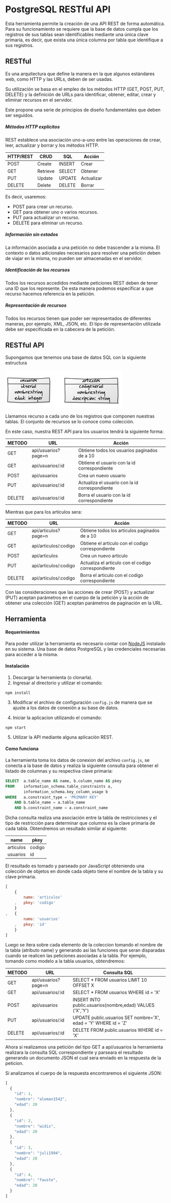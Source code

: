 # PostgreSQL RESTful API

Esta herramienta permite la creación de una API REST de forma automática. Para su funcionamiento se requiere que la base de datos cumpla que los registros de sus tablas sean identificables mediante una única clave primaria, es decir, que exista una única columna por tabla que identifique a sus registros.

## RESTful

Es una arquitectura que define la manera en la que algunos estándares web, como HTTP y las URLs, deben de ser usadas. 

Su utilización se basa en el empleo de los métodos HTTP (GET, POST, PUT, DELETE) y la definición de URLs para identificar, obtener, editar, crear y eliminar recursos en el servidor. 

Este propone una serie de principios de diseño fundamentales que deben ser seguidos.

##### Métodos HTTP explícitos

REST establece una asociación uno-a-uno entre las operaciones de crear, leer, actualizar y borrar y los métodos HTTP.

| HTTP/REST  | CRUD      | SQL     | Acción     |
| ---------- | --------- | ------- | ---------- |
| POST       | Create    | INSERT  | Crear      |
| GET        | Retrieve  | SELECT  | Obtener    |
| PUT        | Update    | UPDATE  | Actualizar |
| DELETE     | Delete    | DELETE  | Borrar     |

Es decir, usaremos:

* POST para crear un recurso.
* GET para obtener uno o varios recursos.
* PUT para actualizar un recurso.
* DELETE para eliminar un recurso.

##### Información sin estados

La información asociada a una petición no debe trascender a la misma. El contexto o datos adicionales necesarios para resolver una petición deben de viajar en la misma, no pueden ser almacenadas en el servidor.

##### Identificación de los recursos

Todos los recursos accedidos mediante peticiones REST deben de tener una ID que los represente. De esta manera podemos especificar a que recurso hacemos referencia en la petición.

##### Representación de recursos

Todos los recursos tienen que poder ser representados de diferentes maneras, por ejemplo, XML, JSON, etc. El tipo de representación utilizada debe ser especificada en la cabecera de la petición.

## RESTful API

Supongamos que tenemos una base de datos SQL con la siguiente estructura

![Tablas de nuestra base de datos](https://raw.githubusercontent.com/nguidi/postgresql-rest/master/docs/dbtables.png "Tablas de nuestra base de datos")

Llamamos recurso a cada uno de los registros que componen nuestras tablas. El conjunto de recursos se lo conoce como colección.

En este caso, nuestra REST API para los usuarios tendrá la siguiente forma:

| METODO | URL                  | Acción                                   |
| ------ | -------------------- | ----------------------------------------------- |
| GET    | api/usuarios?page=n  | Obtiene todos los usuarios paginados de a 10    |
| GET    | api/usuarios/:id     | Obtiene el usuario con la id correspondiente    |
| POST   | api/usuarios         | Crea un nuevo usuario                           |
| PUT    | api/usuarios/:id     | Actualiza el usuario con la id correspondiente  |
| DELETE | api/usuarios/:id     | Borra el usuario con la id correspondiente      |

Mientras que para los artículos sera:

| METODO | URL                    | Acción                                              |
| ------ | ---------------------- | --------------------------------------------------- |
| GET    | api/articulos?page=n   | Obtiene todos los articulos paginados de a 10       |
| GET    | api/articulos/:codigo  | Obtiene el articulo con el codigo correspondiente   |
| POST   | api/articulos          | Crea un nuevo articulo                              |
| PUT    | api/articulos/:codigo  | Actualiza el articulo con el codigo correspondiente |
| DELETE | api/articulos/:codigo  | Borra el articulo con el codigo correspondiente     |

Con las consideraciones que las acciones de crear (POST) y actualizar (PUT) aceptan parámetros en el cuerpo de la petición y la acción de obtener una colección (GET) aceptan parámetros de paginación en la URL.

## Herramienta

#### Requerimientos

Para poder utilizar la herramienta es necesario contar con [NodeJS](https://nodejs.org/) instalado en su sistema. Una base de datos PostgreSQL y las credenciales necesarias para acceder a la misma.

#### Instalación

1. Descargar la herramienta (o clonarla).
2. Ingresar al directorio y utilizar el comando: 

 ```
 npm install
 ```
3. Modificar el archivo de configuración ```config.js``` de manera que se ajuste a los datos de conexión a su base de datos.

4. Iniciar la aplicacion utilizando el comando:

 ```
 npm start
 ```

5. Utilizar la API mediante alguna aplicación REST.

#### Como funciona

La herramienta toma los datos de conexion del archivo ```config.js```, se conecta a la base de datos y realiza la siguiente consulta para obtener el listado de columnas y su respectiva clave primaria:

```sql
SELECT	a.table_name AS name, b.column_name AS pkey 
FROM	information_schema.table_constraints a,
		information_schema.key_column_usage b
WHERE   a.constraint_type = 'PRIMARY KEY'
	AND b.table_name = a.table_name
	AND b.constraint_name = a.constraint_name
```

Dicha consulta realiza una asociación entre la tabla de restricciones y el tipo de restricción para determinar que columna es la clave primaria de cada tabla. Obtendremos un resultado similar al siguiente:

| name          | pkey   |
| ------------- | ------ |
| articulos     | codigo |
| usuarios      | id     |

El resultado es tomado y parseado por JavaScript obteniendo una colección de objetos en donde cada objeto tiene el nombre de la tabla y su clave primaria.

```javascript
[
	{
		name: 'articulos'
	,	pkey: 'codigo'
	}
,	{
		name: 'usuarios'
	,	pkey: 'id'
	}
]

```

Luego se itera sobre cada elemento de la coleccion tomando el nombre de la tabla (atributo name) y generando asi las funciones que seran disparadas cuando se realicen las peticiones asociadas a la tabla. Por ejemplo, tomando como modelo a la tabla usuarios, obtendremos:

| METODO | URL                  | Consulta SQL                                                      |
| ------ | -------------------- | ----------------------------------------------------------------- |
| GET    | api/usuarios?page=n  | SELECT * FROM usuarios LIMIT 10 OFFSET X                          |
| GET    | api/usuarios/:id     | SELECT * FROM usuarios WHERE id = 'X'                             |
| POST   | api/usuarios         | INSERT INTO public.usuarios(nombre,edad) VALUES ('X','Y')         |
| PUT    | api/usuarios/:id     | UPDATE public.usuarios SET nombre='X', edad = 'Y' WHERE id = 'Z'  |
| DELETE | api/usuarios/:id     | DELETE FROM public.usuarios WHERE id = 'X'                        |

Ahora si realizamos una petición del tipo GET a api/usuarios la herramienta realizara la consulta SQL correspondiente y parseara el resultado generando un documento JSON el cual sera enviado en la respuesta de la peticion.

Si analizamos el cuerpo de la respuesta encontraremos el siguiente JSON:

```javascript
[
  {
    "id": 1,
    "nombre": "aleman1542",
    "edad": 20
  },
  {
    "id": 2,
    "nombre": "widis",
    "edad": 20
  },
  {
    "id": 3,
    "nombre": "juli1994",
    "edad": 20
  },
  {
    "id": 4,
    "nombre": "fauste",
    "edad": 20
  }
]
```